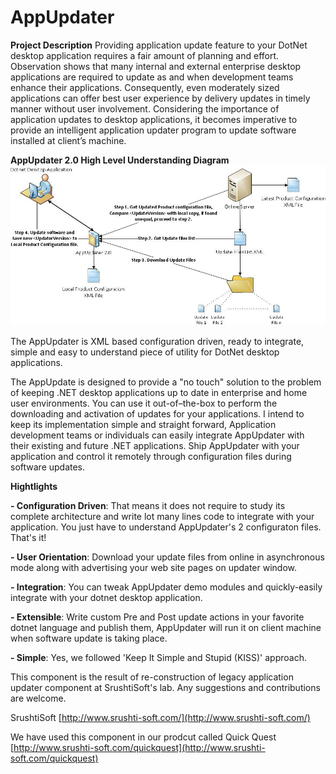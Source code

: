 # AppUpdater
**Project Description**
Providing application update feature to your DotNet desktop application requires a fair amount of planning and effort. Observation shows that many internal and external enterprise desktop applications are required to update as and when development teams enhance their applications. Consequently, even moderately sized applications can offer best user experience by delivery updates in timely manner without user involvement. Considering the importance of application updates to desktop applications, it becomes imperative to provide an intelligent application updater program to update software installed at client’s machine.

**AppUpdater 2.0 High Level Understanding Diagram**
![AppUpdater 2.0](https://github.com/pavangayakwad/AppUpdater/blob/master/AppUpdaterHighLevelDesign.jpg)

The AppUpdater is XML based configuration driven, ready to integrate, simple and easy to understand piece of utility for DotNet desktop applications.

The AppUpdate is designed to provide a "no touch" solution to the problem of keeping .NET desktop applications up to date in enterprise and home user environments. You can use it out-of–the-box to perform the downloading and activation of updates for your applications. I intend to keep its implementation simple and straight forward, Application development teams or individuals can easily integrate AppUpdater with their existing and future .NET applications. Ship AppUpdater with your application and control it remotely through configuration files during software updates.

**Hightlights**

**- Configuration Driven**: That means it does not require to study its complete architecture and write lot many lines code to integrate with your application. You just have to understand AppUpdater's 2 configuraton files. That's it!

**- User Orientation**: Download your update files from online in asynchronous mode along with advertising your web site pages on updater window.

**- Integration**: You can tweak AppUpdater demo modules and quickly-easily integrate with your dotnet desktop application.

**- Extensible**: Write custom Pre and Post update actions in your favorite dotnet language and publish them, AppUpdater will run it on client machine when software update is taking place.

**- Simple**: Yes, we followed 'Keep It Simple and Stupid (KISS)' approach.

This component is the result of re-construction of legacy application updater component at SrushtiSoft's lab.
Any suggestions and contributions are welcome.

SrushtiSoft
[http://www.srushti-soft.com/](http://www.srushti-soft.com/)

We have used this component in our prodcut called Quick Quest
[http://www.srushti-soft.com/quickquest](http://www.srushti-soft.com/quickquest)

